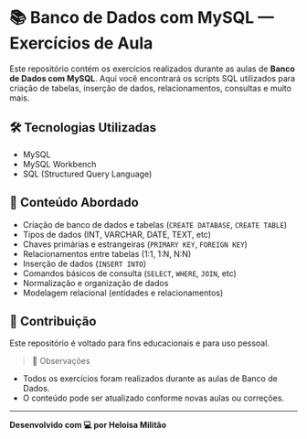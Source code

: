 # 📚 Banco de Dados com MySQL — Exercícios de Aula

Este repositório contém os exercícios realizados durante as aulas de **Banco de Dados com MySQL**. Aqui você encontrará os scripts SQL utilizados para criação de tabelas, inserção de dados, relacionamentos, consultas e muito mais.

## 🛠️ Tecnologias Utilizadas

- MySQL
- MySQL Workbench
- SQL (Structured Query Language)

## 🧠 Conteúdo Abordado

- Criação de banco de dados e tabelas (`CREATE DATABASE`, `CREATE TABLE`)
- Tipos de dados (INT, VARCHAR, DATE, TEXT, etc)
- Chaves primárias e estrangeiras (`PRIMARY KEY`, `FOREIGN KEY`)
- Relacionamentos entre tabelas (1:1, 1:N, N:N)
- Inserção de dados (`INSERT INTO`)
- Comandos básicos de consulta (`SELECT`, `WHERE`, `JOIN`, etc)
- Normalização e organização de dados
- Modelagem relacional (entidades e relacionamentos)


## 🤝 Contribuição

Este repositório é voltado para fins educacionais e para uso pessoal. 

> 📌 Observações

- Todos os exercícios foram realizados durante as aulas de Banco de Dados.
- O conteúdo pode ser atualizado conforme novas aulas ou correções.

---

**Desenvolvido com 💻 por Heloisa Militão**

